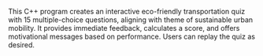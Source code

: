 This C++ program creates an interactive eco-friendly transportation quiz with 15 multiple-choice questions, aligning with theme of sustainable urban mobility. It provides immediate feedback, calculates a score, and offers motivational messages based on performance. Users can replay the quiz as desired. 
